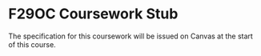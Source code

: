 # F29OC Coursework Stub

The specification for this coursework will be issued on Canvas at the start of this course.
